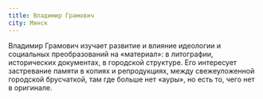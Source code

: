 ```yaml
---
title: Владимир Грамович
city: Минск
---
```


Владимир Грамович изучает развитие и влияние идеологии и социальных преобразований на «материал»: в литографии, исторических документах, в городской структуре. Его интересует застревание памяти в копиях и репродукциях, между свежеуложенной городской брусчаткой, там где больше нет «ауры», но есть то, чего нет в оригинале.

